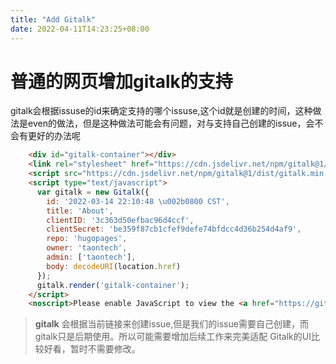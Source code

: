 ```yaml
---
title: "Add Gitalk"
date: 2022-04-11T14:23:25+08:00
---
```

# 普通的网页增加gitalk的支持
gitalk会根据issuse的id来确定支持的哪个issuse,这个id就是创建的时间，这种做法是even的做法，但是这种做法可能会有问题，对与支持自己创建的issue，会不会有更好的办法呢

```html
    <div id="gitalk-container"></div>
    <link rel="stylesheet" href="https://cdn.jsdelivr.net/npm/gitalk@1/dist/gitalk.css" crossorigin="anonymous">
    <script src="https://cdn.jsdelivr.net/npm/gitalk@1/dist/gitalk.min.js" crossorigin="anonymous"></script>
    <script type="text/javascript">
      var gitalk = new Gitalk({
        id: '2022-03-14 22:10:48 \u002b0800 CST',
        title: 'About',
        clientID: '3c363d50efbac96d4ccf',
        clientSecret: 'be359f87cb1cfef9defe74bfdcc4d36b254d4af9',
        repo: 'hugopages',
        owner: 'taontech',
        admin: ['taontech'],
        body: decodeURI(location.href)
      });
      gitalk.render('gitalk-container');
    </script>
    <noscript>Please enable JavaScript to view the <a href="https://github.com/gitalk/gitalk">comments powered by gitalk.</a></noscript>

```

> **gitalk** 会根据当前链接来创建issue,但是我们的issue需要自己创建，而gitalk只是后期使用。所以可能需要增加后续工作来完美适配
> Gitalk的UI比较好看，暂时不需要修改。
